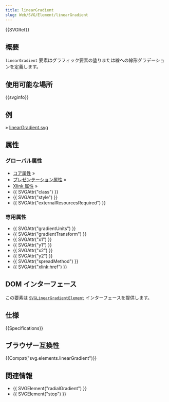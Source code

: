 ```yaml
---
title: linearGradient
slug: Web/SVG/Element/linearGradient
---
```


{{SVGRef}}

## 概要

`linearGradient` 要素はグラフィック要素の塗りまたは線への線形グラデーションを定義します。

## 使用可能な場所

{{svginfo}}

## 例

» [linearGradient.svg](linearGradient.svg)

## 属性

### グローバル属性

- [コア属性](/ja/Web/SVG/Attribute#Core) »
- [プレゼンテーション属性](/ja/Web/SVG/Attribute#Presentation) »
- [Xlink 属性](/ja/Web/SVG/Attribute#XLink) »
- {{ SVGAttr("class") }}
- {{ SVGAttr("style") }}
- {{ SVGAttr("externalResourcesRequired") }}

### 専用属性

- {{ SVGAttr("gradientUnits") }}
- {{ SVGAttr("gradientTransform") }}
- {{ SVGAttr("x1") }}
- {{ SVGAttr("y1") }}
- {{ SVGAttr("x2") }}
- {{ SVGAttr("y2") }}
- {{ SVGAttr("spreadMethod") }}
- {{ SVGAttr("xlink:href") }}

## DOM インターフェース

この要素は [`SVGLinearGradientElement`](/ja/DOM/SVGLinearGradientElement) インターフェースを提供します。

## 仕様

{{Specifications}}

## ブラウザー互換性

{{Compat("svg.elements.linearGradient")}}

## 関連情報

- {{ SVGElement("radialGradient") }}
- {{ SVGElement("stop") }}
